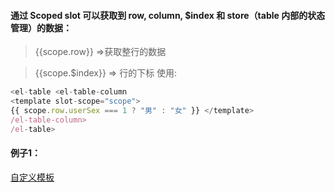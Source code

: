 #### 通过 Scoped slot 可以获取到 row, column, $index 和 store（table 内部的状态管理）的数据：
> {{scope.row}} =>获取整行的数据

> {{scope.$index}} => 行的下标
使用:
```js
<el-table <el-table-column
<template slot-scope="scope">
{{ scope.row.userSex === 1 ? "男" : "女" }} </template>
/el-table-column>
/el-table>
```
#### 例子1：

[自定义模板](https://img-blog.csdn.net/20180822153249699?watermark/2/text/aHR0cHM6Ly9ibG9nLmNzZG4ubmV0L3RnOTI4NjAwNzc0/font/5a6L5L2T/fontsize/400/fill/I0JBQkFCMA==/dissolve/70)

<template slot-scope="scope">

在实际的使用过程中，这种用法当然不仅仅局限于此，其他的地方也会用到。到底这里有什么特别之处呢？

[我们看看普通的table用法：](https://img-blog.csdn.net/20180822153710356?watermark/2/text/aHR0cHM6Ly9ibG9nLmNzZG4ubmV0L3RnOTI4NjAwNzc0/font/5a6L5L2T/fontsize/400/fill/I0JBQkFCMA==/dissolve/70)

我们先说一说这个基础的用法里面，在el-table中，:data="tableData"是数据集，结构如下

[tableData结构](https://img-blog.csdn.net/20180822154122926?watermark/2/text/aHR0cHM6Ly9ibG9nLmNzZG4ubmV0L3RnOTI4NjAwNzc0/font/5a6L5L2T/fontsize/400/fill/I0JBQkFCMA==/dissolve/70)

那么对于每一个el-table-column，我们只需要使用prop="date"，就可以将该列的数据绑定为该数组所有的对象中的“date”属性，我们可以理解为对于tableData，这里始终取的是tableData[$index].date。

table按照tableData这个数组的长度来生成多少行，按照有多少个el-table-column来生成多少列。

 

现在我们可以看更高级的用法，也就是我们标题提到的<template slot-scope="scope">
```js
  <el-table-column
      label="日期"
      width="180">
      <template slot-scope="scope">
        <i class="el-icon-time"></i>
        <span style="margin-left: 10px">{{ scope.row.date }}</span>
      </template>
    </el-table-column>
```

按照我们前面的理解，按照有多少个el-table-column来生成列，因此这里没有使用prop="date"，生成的单元格也就是空白的一个单元格。

template（模版） 在这里属于一个固定用法： <template slot-scope="scope">

我们主要说一下这个scope是个什么东西，按照element上的提示：

通过 Scoped slot 可以获取到 row, column, $index 和 store（table 内部的状态管理）的数据

我们可以理解为：tableData是给到table的记录集，scope是table内部基于tableData生成出来的，我们可以用Excel描绘一下

[excel表格](https://img-blog.csdn.net/20180822163448889?watermark/2/text/aHR0cHM6Ly9ibG9nLmNzZG4ubmV0L3RnOTI4NjAwNzc0/font/5a6L5L2T/fontsize/400/fill/I0JBQkFCMA==/dissolve/70)

我们传进去的tableData，在table内部生成了类似于Excel的scope，因此，通过scope.row.date，我们就可以读取到每一行中的date。

还有重要的一点，scope又并非是整个table，我们只是能通过scope.row获得当前的行数据，至于具体为什么，目前我还没有理解得很透彻。只是希望按照这个理解，能记住多点关于scope的使用。

#### 例子2：

[实例效果图](https://upload-images.jianshu.io/upload_images/15605295-e13e2bc5b886e937.png?imageMogr2/auto-orient/strip|imageView2/2/format/webp)

template:

```js
<el-table :data="tableData" style="width: 100%">
//---:data="用于存放请求数据回来的数组" 
    <el-table-column label="索引值" width="400">
        <template slot-scope="scope">//--- 这里取到当前单元格
            <span>{{ scope.$index }}</span>//--- scope.$index 直接取到该单元格值
        </template>
    </el-table-column>
    <el-table-column label="标题" width="350">
        <template slot-scope="scope">//--- 这里取到当前单元格
            <span>{{ scope.row.title }}</span>
            //--- scope.row 直接取到该单元格对象，即是tableData[scope.$index]
            //---.title 是对象里面的title属性的值
        </template>
    </el-table-column>
    <el-table-column label="操作">
        <template slot-scope="scope">//--- 这里取到当前单元格
            <el-dropdown size="medium" split-button type="primary">
                更多
                <el-dropdown-menu slot="dropdown">
                    <el-dropdown-item @click.native.prevent="handleEdit(scope.$index, scope.row)">编辑</el-dropdown-item>
                    <el-dropdown-item @click.native.prevent="getUp(scope.$index, scope.row)">上升</el-dropdown-item>
                    <el-dropdown-item @click.native.prevent="getDown(scope.$index, scope.row)">下降</el-dropdown-item>
                    <el-dropdown-item @click.native.prevent="handleDelete(scope.$index, scope.row)">删除</el-dropdown-item>
                    //---这里的点击事件已经不是在根元素上了，因为多套了几层结构。
                    //---这里的点击事件如果没有加上 .native 则点击无效！
                    //---这里的点击事件要加上 .native 表示监听组件根元素的原生事件。
                    //---这里的点击事件不需要 .prevent 也可以实现相同效果
                </el-dropdown-menu>
            </el-dropdown>
        </template>
    </el-table-column>
</el-table> 
```
javaScript:

前端删除index要+1

```js
data() {
    return {
       tableData: [{title:123,age:11},{title:456,age:18}]
        //---为了效果先给值，一般情况下为空，其实际值是后台接口请求回来的
      }
  },
methods:{
    handleDelete(index, row) {
      this.tableData.splice(index+1, 1);//---前端删除index要+1 !!!!!!!
      //---下面是后端数据删除，可以不看
      axios.post(config.newsDelete,//---后端数据删除
          {
            id: row.id//---传入被删除的对象的id值
          },
          {
            headers: {
              Authorization: "Bearer " + sessionStorage.getItem("token")//---请求头验证
            }
          }
        )
        .then(res => {
          this.rendering()//---删除了重新渲染
        });
    }
}
```
